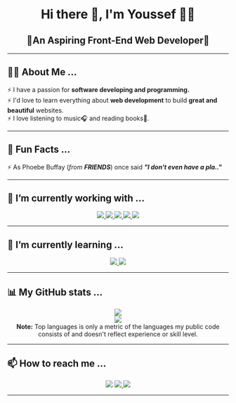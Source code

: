 <!-- -------------------START FILE-------------------------- -->

<!-- -----------------Header Section------------------------ -->

<h1 align="center">Hi there 👋, I'm Youssef 👨‍💻</h1>

<h2 align="center"><b>🌠An Aspiring Front-End Web Developer🌠</b></h2>

<hr />

<!-- -----------------About Me Section------------------------ -->

<h2>🤷‍♂️ About Me ...</h2>
<ul style="list-style-type: none; padding: 0">
  <li>⚡ I have a passion for <b>software developing and programming.</b></li>
  <li>
    ⚡ I'd love to learn everything about <b>web development</b> to build
    <b>great and beautiful</b> websites.
  </li>
  <li>⚡ I love listening to music🎧 and reading books📖.</li>
</ul>

<hr />

<!-- -----------------Fun Facts Section------------------------ -->

<h2>🙏 Fun Facts ...</h2>
<ul style="list-style-type: none; padding: 0">
  <li>
    ⚡ As Phoebe Buffay (<em>from <b>FRIENDS</b></em
    >) once said
    <em><b>&quot;I don't even have a pla..&quot;</b></em>
  </li>
  
</ul>

<hr />

<!-- -----------------Working Section------------------------ -->

<h2>🔭 I’m currently working with ...</h2>
<div align="center">
  <a href="https://www.w3.org/html/" target="_blank">
    <img src="https://img.icons8.com/color/48/000000/html-5.png" />
  </a>
  <a href="https://www.w3schools.com/css/" target="_blank">
    <img src="https://img.icons8.com/color/48/000000/css3.png" />
  </a>
  <a
    href="https://developer.mozilla.org/en-US/docs/Web/JavaScript"
    target="_blank"
  >
    <img src="https://img.icons8.com/color/48/000000/javascript.png" />
  </a>
   <a href="https://tailwindcss.com/" target="_blank">
    <img src="https://img.icons8.com/color/48/FFFFFF/tailwind_css.png" />
  </a>
<!--   <a href="https://nodejs.org/en/" target="_blank"
    ><img src="https://img.icons8.com/color/48/000000/nodejs.png"
  /></a> -->
  <a href="https://git-scm.com/" target="_blank"
    ><img src="https://img.icons8.com/color/48/000000/git.png"
  /></a>
</div>

<hr />

<!-- -----------------Learning Section------------------------ -->

<h2>🌱 I’m currently learning ...</h2>
<div align="center">
  <a href="https://reactjs.org/" target="_blank">
    <img src="https://img.icons8.com/color/48/000000/react-native.png" />
  </a>
  <a href="https://sass-lang.com/" target="_blank"
    ><img src="https://img.icons8.com/color/48/000000/sass.png" />
  </a>
</div>

<hr />

<!-- -----------------Stats Section------------------------ -->

<h2>📊 My GitHub stats ...</h2>
<div align="center">
  <a href="https://github.com/youssefmagdy21/">
    <img
      src="https://github-readme-stats.vercel.app/api?username=youssefmagdy21&show_icons=true&theme=tokyonight&hide_border=true"
    />
  </a>
  <br />
  <a href="https://github.com/youssefmagdy21/">
    <img
      src="https://github-readme-stats.vercel.app/api/top-langs/?username=youssefmagdy21&langs_count=8&layout=compact&theme=tokyonight&hide_border=true"
  /></a>
  <br />
  <b>Note:</b> Top languages is only a metric of the languages my public code
  consists of and doesn't reflect experience or skill level.
</div>

<hr />

<!-- -----------------Contacts Section------------------------ -->

<h2>📫 How to reach me ...</h2>
<div align="center">
  <a href="https://www.linkedin.com/in/youssef-magdy21"
    ><img src="https://img.icons8.com/doodle/48/000000/linkedin--v2.png"
  /></a>
  <a href="mailto:youssef.magdyali99@gmail.com"
    ><img src="https://img.icons8.com/doodle/48/000000/gmail-new.png" />
  </a>
  <a href="https://twitter.com/youssefmagdy_21"
    ><img src="https://img.icons8.com/doodle/48/000000/twitter-squared.png"
  /></a>
<!--   <a href="https://www.facebook.com/youssefmagdy21"
    ><img src="https://img.icons8.com/doodle/48/000000/facebook-new.png"
  /></a>
  <a href="https://www.instagram.com/youssef.magdy21/"
    ><img src="https://img.icons8.com/doodle/48/000000/instagram-new.png"
  /></a> -->
</div>

<hr />

<!-- -----------------END OF FILE------------------------ -->
